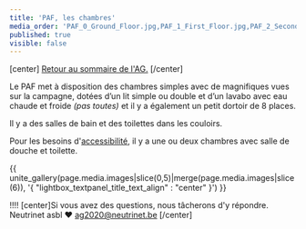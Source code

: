 ```yaml
---
title: 'PAF, les chambres'
media_order: 'PAF_0_Ground_Floor.jpg,PAF_1_First_Floor.jpg,PAF_2_Second_Floor.jpg'
published: true
visible: false
---
```


[center]
[Retour au sommaire de l'AG.](/ag2020?classes=btn,btn-primary) 
[/center]

Le PAF met à disposition des chambres simples avec de magnifiques vues sur la campagne, dotées d’un lit simple ou double et d’un lavabo avec eau chaude et froide _(pas toutes)_ et il y a également un petit dortoir de 8 places.

Il y a des salles de bain et des toilettes dans les couloirs.

Pour les besoins d'[accessibilité](../accessibilite), il y a une ou deux chambres avec salle de douche et toilette.

{{ unite_gallery(page.media.images|slice(0,5)|merge(page.media.images|slice(6)), '{ "lightbox_textpanel_title_text_align" : "center" }') }}

!!!! [center]Si vous avez des questions, nous tâcherons d'y répondre.</br>Neutrinet asbl ♥ <a href="mailto:ag2020@neutrinet.be?subject=[AGFFDN2020] Les chambres&body=Étant passé par la page sur les chambres, j'ai l'une ou l'autre question remarque ou commentaire.%0D%0A%0D%0A%0D%0A">ag2020@neutrinet.be</a> [/center]